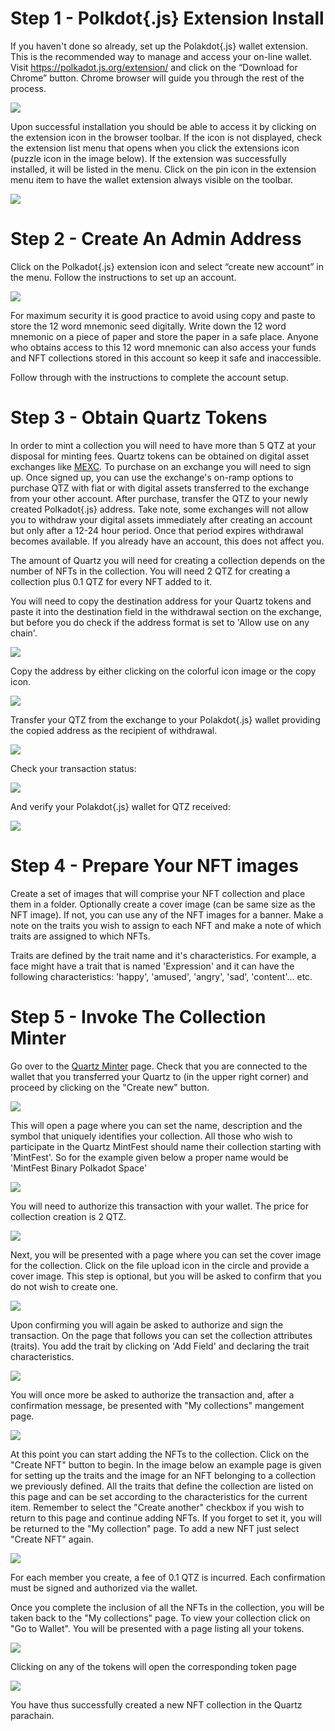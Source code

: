 # Step 1 - Polkdot{.js} Extension Install
If you haven't done so already, set up the Polakdot{.js} wallet extension. This is the recommended way to manage and access your on-line wallet. Visit https://polkadot.js.org/extension/ and click on the “Download for Chrome” button. Chrome browser will guide you through the rest of the process.

![](Images/step1-1.png)

Upon successful installation you should be able to access it by clicking on the extension icon in the browser toolbar. If the icon is not displayed, check the extension list menu that opens when you click the extensions icon (puzzle icon in the image below). If the extension was successfully installed, it will be listed in the menu. Click on the pin icon in the extension menu item to have the wallet extension always visible on the toolbar.

![](Images/step1-2.png)

# Step 2 - Create An Admin Address

Click on the Polkadot{.js} extension icon and select “create new account” in the menu. Follow the instructions to set up an account.

![](Images/step2-1.png)

For maximum security it is good practice to avoid using copy and paste to store the 12 word mnemonic seed digitally. Write down the 12 word mnemonic on a piece of paper and store the paper in a safe place. Anyone who obtains access to this 12 word mnemonic can also access your funds and NFT collections stored in this account so keep it safe and inaccessible.

Follow through with the instructions to complete the account setup.

# Step 3 - Obtain Quartz Tokens

In order to mint a collection you will need to have more than 5 QTZ at your disposal for minting fees. Quartz tokens can be obtained on digital asset exchanges like [MEXC](https://www.mexc.com/). To purchase on an exchange you will need to sign up. Once signed up, you can use the exchange's on-ramp options to purchase QTZ with fiat or with digital assets transferred to the exchange from your other account. After purchase, transfer the QTZ to your newly created Polkadot{.js} address. Take note, some exchanges will not allow you to withdraw your digital assets immediately after creating an account but only after a 12-24 hour period. Once that period expires withdrawal becomes available. If you already have an account, this does not affect you.

The amount of Quartz you will need for creating a collection depends on the number of NFTs in the collection. You will need 2 QTZ for creating a collection plus 0.1 QTZ for every NFT added to it. 

You will need to copy the destination address for your Quartz tokens and paste it into the destination field in the withdrawal section on the exchange, but before you do check if the address format is set to 'Allow use on any chain'.

![](Images/step3-1.png)

Copy the address by either clicking on the colorful icon image or the copy icon.

![](Images/Step3-2.png)

Transfer your QTZ from the exchange to your Polakdot{.js} wallet providing the copied address as the recipient of withdrawal.

![](Images/Step3-3.png)

Check your transaction status:

![](Images/Step3-4.png)

And verify your Polakdot{.js} wallet for QTZ received:

![](Images/Step3-5.png)

# Step 4 - Prepare Your NFT images

Create a set of images that will comprise your NFT collection and place them in a folder. Optionally create a cover image (can be same size as the NFT image). If not, you can use any of the NFT images for a banner. Make a note on the traits you wish to assign to each NFT and make a note of which traits are assigned to which NFTs.

Traits are defined by the trait name and it's characteristics. For example, a face might have a trait that is named 'Expression' and it can have the following characteristics: 'happy', 'amused', 'angry', 'sad', 'content'... etc.

# Step 5 - Invoke The Collection Minter

Go over to the [Quartz Minter](https://minter-quartz.unique.network/) page.
Check that you are connected to the wallet that you transferred your Quartz to (in the upper right corner) and proceed by clicking on the "Create new" button.

![](Images/Step5-1.png)

This will open a page where you can set the name, description and the symbol that uniquely identifies your collection. All those who wish to participate in the Quartz MintFest should name their collection starting with 'MintFest'. So for the example given below a proper name would be 'MintFest Binary Polkadot Space'

![](Images/Step5-2.png)

You will need to authorize this transaction with your wallet. The price for collection creation is 2 QTZ.

![](Images/Step5-3.png)


Next, you will be presented with a page where you can set the cover image for the collection. Click on the file upload icon in the circle and provide a cover image. This step is optional, but you will be asked to confirm that you do not wish to create one.

![](Images/Step5-5.png)

Upon confirming you will again be asked to authorize and sign the transaction. On the page that follows you can set the collection attributes (traits). You add the trait by clicking on 'Add Field' and declaring the trait characteristics.

![](Images/Step5-6.png)

You will once more be asked to authorize the transaction and, after a confirmation message, be presented with "My collections" mangement page.

![](Images/Step5-7.png)

At this point you can start adding the NFTs to the collection. Click on the "Create NFT" button to begin. In the image below an example page is given for setting up the traits and the image for an NFT belonging to a collection we previously defined. All the traits that define the collection are listed on this page and can be set according to the characteristics for the current item. Remember to select the "Create another" checkbox if you wish to return to this page and continue adding NFTs. If you forget to set it, you will be returned to the "My collection" page. To add a new NFT just select "Create NFT" again. 

![](Images/Step5-8.png)

For each member you create, a fee of 0.1 QTZ is incurred. Each confirmation must be signed and authorized via the wallet.

Once you complete the inclusion of all the NFTs in the collection, you will be taken back to the "My collections" page. To view your collection click on "Go to Wallet". You will be presented with a page listing all your tokens.

![](Images/Step5-9.png)

Clicking on any of the tokens will open the corresponding token page

![](Images/Step5-10.png)

You have thus successfully created a new NFT collection in the Quartz parachain.